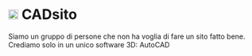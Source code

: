 # <img src="https://images.seeklogo.com/logo-png/48/1/autocad-logo-png_seeklogo-482394.png" height="20px"> CADsito

Siamo un gruppo di persone che non ha voglia di fare un sito fatto bene. Crediamo solo in un unico software 3D:
<span>AutoCAD</span>